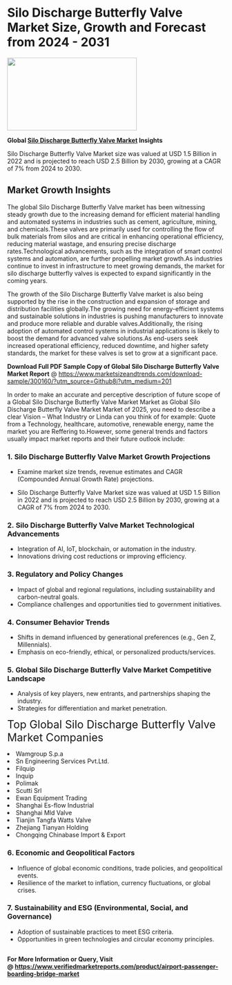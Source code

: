 <H1>Silo Discharge Butterfly Valve Market Size, Growth and Forecast from 2024 - 2031</H1><img class="aligncenter size-medium wp-image-584254" src="https://thirdeyenews.in/wp-content/uploads/2024/09/Global-Market-Research-300x168.jpeg" alt="" width="300" height="168" /><p><strong>Global&nbsp;<a href="https://www.marketsizeandtrends.com/download-sample/300160/?utm_source=Github8j?utm_medium=201">Silo Discharge Butterfly Valve Market</a> Insights</strong></p><p>Silo Discharge Butterfly Valve Market size was valued at USD 1.5 Billion in 2022 and is projected to reach USD 2.5 Billion by 2030, growing at a CAGR of 7% from 2024 to 2030.</p><p><h2>Market Growth Insights</h2> <p>The global Silo Discharge Butterfly Valve market has been witnessing steady growth due to the increasing demand for efficient material handling and automated systems in industries such as cement, agriculture, mining, and chemicals.These valves are primarily used for controlling the flow of bulk materials from silos and are critical in enhancing operational efficiency, reducing material wastage, and ensuring precise discharge rates.Technological advancements, such as the integration of smart control systems and automation, are further propelling market growth.As industries continue to invest in infrastructure to meet growing demands, the market for silo discharge butterfly valves is expected to expand significantly in the coming years.</p> <p>The growth of the Silo Discharge Butterfly Valve market is also being supported by the rise in the construction and expansion of storage and distribution facilities globally.The growing need for energy-efficient systems and sustainable solutions in industries is pushing manufacturers to innovate and produce more reliable and durable valves.Additionally, the rising adoption of automated control systems in industrial applications is likely to boost the demand for advanced valve solutions.As end-users seek increased operational efficiency, reduced downtime, and higher safety standards, the market for these valves is set to grow at a significant pace.</p> <p><span class=""><strong>Download Full PDF Sample Copy of Global Silo Discharge Butterfly Valve Market Report</strong> @ <a href="https://www.marketsizeandtrends.com/download-sample/300160/?utm_source=Github8j?utm_medium=201" target="_blank">https://www.marketsizeandtrends.com/download-sample/300160/?utm_source=Github8j?utm_medium=201</a></span></p><p>In order to make an accurate and perceptive description of future scope of a Global&nbsp;Silo Discharge Butterfly Valve Market Market as Global&nbsp;Silo Discharge Butterfly Valve Market Market of 2025, you need to describe a clear Vision &ndash; What Industry or Linda can you think of for example: Quote from a Technology, healthcare, automotive, renewable energy, name the market you are Reffering to.However, some general trends and factors usually impact market reports and their future outlook include:</p><h3>1.&nbsp;<strong>Silo Discharge Butterfly Valve Market Growth Projections</strong></h3><ul><li>Examine market size trends, revenue estimates and CAGR (Compounded Annual Growth Rate) projections.</li><li><p>Silo Discharge Butterfly Valve Market size was valued at USD 1.5 Billion in 2022 and is projected to reach USD 2.5 Billion by 2030, growing at a CAGR of 7% from 2024 to 2030.</p></li></ul><h3>2.&nbsp;<strong>Silo Discharge Butterfly Valve Market Technological Advancements</strong></h3><ul><li>Integration of AI, IoT, blockchain, or automation in the industry.</li><li>Innovations driving cost reductions or improving efficiency.</li></ul><h3>3.&nbsp;<strong>Regulatory and Policy Changes</strong></h3><ul><li>Impact of global and regional regulations, including sustainability and carbon-neutral goals.</li><li>Compliance challenges and opportunities tied to government initiatives.</li></ul><h3>4.&nbsp;<strong>Consumer Behavior Trends</strong></h3><ul><li>Shifts in demand influenced by generational preferences (e.g., Gen Z, Millennials).</li><li>Emphasis on eco-friendly, ethical, or personalized products/services.</li></ul><h3>5.&nbsp;<strong>Global Silo Discharge Butterfly Valve Market Competitive Landscape</strong></h3><ul><li>Analysis of key players, new entrants, and partnerships shaping the industry.</li><li>Strategies for differentiation and market penetration.</li></ul><p data-pm-slice="1 1 []"><span style="color: inherit; font-family: inherit; font-size: 25px;">Top Global Silo Discharge Butterfly Valve Market Companies</span></p><div class="" data-test-id=""><p><li>Wamgroup S.p.a</li><li> Sn Engineering Services Pvt.Ltd.</li><li> Filquip</li><li> Inquip</li><li> Polimak</li><li> Scutti Srl</li><li> Ewan Equipment Trading</li><li> Shanghai Es-flow Industrial</li><li> Shanghai Mld Valve</li><li> Tianjin Tangfa Watts Valve</li><li> Zhejiang Tianyan Holding</li><li> Chongqing Chinabase Import & Export</li></p></div><h3>6.&nbsp;<strong>Economic and Geopolitical Factors</strong></h3><ul><li>Influence of global economic conditions, trade policies, and geopolitical events.</li><li>Resilience of the market to inflation, currency fluctuations, or global crises.</li></ul><h3>7.&nbsp;<strong>Sustainability and ESG (Environmental, Social, and Governance)</strong></h3><ul><li>Adoption of sustainable practices to meet ESG criteria.</li><li>Opportunities in green technologies and circular economy principles.</li></ul><h2><strong style="font-size: 14px;">For More Information or Query, Visit @&nbsp;</strong><a style="background-color: #ffffff; font-size: 14px;" href="https://www.marketsizeandtrends.com/report/silo-discharge-butterfly-valve-market/" target="_blank">https://www.verifiedmarketreports.com/product/airport-passenger-boarding-bridge-market</a></h2>